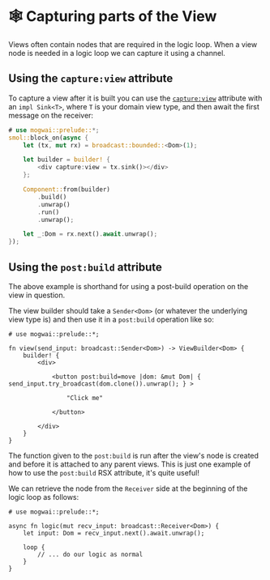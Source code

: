 # 🕸️  Capturing parts of the View

Views often contain nodes that are required in the logic loop. When a view node is needed in a
logic loop we can capture it using a channel.

## Using the `capture:view` attribute

To capture a view after it is built you can use the [`capture:view`](rsx.md) attribute
with an `impl Sink<T>`, where `T` is your domain view type, and then await the first message on the
receiver:

```rust
# use mogwai::prelude::*;
smol::block_on(async {
    let (tx, mut rx) = broadcast::bounded::<Dom>(1);

    let builder = builder! {
        <div capture:view = tx.sink()></div>
    };

    Component::from(builder)
        .build()
        .unwrap()
        .run()
        .unwrap();

    let _:Dom = rx.next().await.unwrap();
});
```

## Using the `post:build` attribute

The above example is shorthand for using a post-build operation on the view in question.

The view builder should take a `Sender<Dom>` (or whatever the underlying view type is) and
then use it in a `post:build` operation like so:

```rust, no_run
# use mogwai::prelude::*;

fn view(send_input: broadcast::Sender<Dom>) -> ViewBuilder<Dom> {
    builder! {
        <div>

            <button post:build=move |dom: &mut Dom| { send_input.try_broadcast(dom.clone()).unwrap(); } >

                "Click me"

            </button>

        </div>
    }
}
```

The function given to the `post:build` is run after the view's node is created and before it is attached to any
parent views. This is just one example of how to use the `post:build` RSX attribute, it's quite useful!

We can retrieve the node from the `Receiver` side at the beginning of the logic loop as follows:

```rust, no_run
# use mogwai::prelude::*;

async fn logic(mut recv_input: broadcast::Receiver<Dom>) {
    let input: Dom = recv_input.next().await.unwrap();

    loop {
        // ... do our logic as normal
    }
}
```
